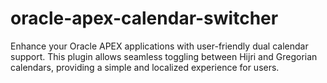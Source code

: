 # oracle-apex-calendar-switcher
Enhance your Oracle APEX applications with user-friendly dual calendar support. This plugin allows seamless toggling between Hijri and Gregorian calendars, providing a simple and localized experience for users.
